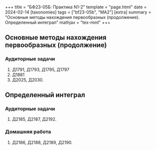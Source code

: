 +++
title = "БФ23-05Б: Практика N1-2"
template = "page.html"
date = 2024-02-14
[taxonomies]
tags = ["bf23-05b", "MA2"]
[extra]
summary = "Основные методы нахождения первообразных (продолжение). Определенный интеграл"
mathjax = "tex-mml"
+++

<!-- more -->

## Основные методы нахождения первообразных (продолжение)

### Аудиторные задачи

1. Д1791, Д1793, Д1795, Д1797
2. Д1881
3. Д2025, Д2030.


## Определенный интеграл

### Аудиторные задачи

1. Д2185, Д2187, Д2192.

### Домашняя работа

1. Д2186, Д2188, Д2189, Д2190.